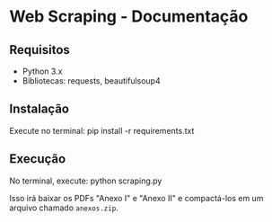 # Web Scraping - Documentação

## Requisitos
- Python 3.x
- Bibliotecas: requests, beautifulsoup4

## Instalação
Execute no terminal: pip install -r requirements.txt

## Execução
No terminal, execute:
python scraping.py

Isso irá baixar os PDFs "Anexo I" e "Anexo II" e compactá-los em um arquivo chamado `anexos.zip`.


